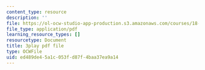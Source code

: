 ```yaml
---
content_type: resource
description: ''
file: https://ol-ocw-studio-app-production.s3.amazonaws.com/courses/18-03sc-differential-equations-fall-2011/ed489de45a1c053fd87f4baa37ea9a14_Gb5o6VNboV0.pdf
file_type: application/pdf
learning_resource_types: []
resourcetype: Document
title: 3play pdf file
type: OCWFile
uid: ed489de4-5a1c-053f-d87f-4baa37ea9a14
---
```

